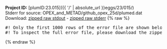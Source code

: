 **Project ID:** [plumID:23.015]({{ '/' | absolute_url }}eggs/23/015/)  
Stderr for source:  OPEX_and_METAD/github_opex_25d/plumed.dat   
Download: [zipped raw stdout](plumed.dat.plumed.stdout.txt.zip) - [zipped raw stderr](plumed.dat.plumed.stderr.txt.zip) 
{% raw %}
<pre>
#! Only the first 1000 rows of the error file are shown below
#! To inspect the full error file, please download the zipped raw stderr file above
</pre>
{% endraw %}
